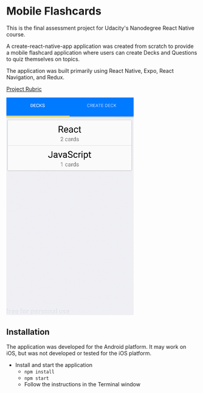 # Mobile Flashcards
This is the final assessment project for Udacity's Nanodegree React Native course.

A create-react-native-app application was created from scratch to provide a mobile flashcard application where users can create Decks and Questions to quiz themselves on topics.

The application was built primarily using React Native, Expo, React Navigation, and Redux.

[Project Rubric](https://review.udacity.com/#!/rubrics/1021/view)

![Image of Mobile Flashcards App](/flashcards.gif)

## Installation
The application was developed for the Android platform. It may work on iOS, but was not developed or tested for the iOS platform.

* Install and start the application
    - `npm install`
    - `npm start`
    - Follow the instructions in the Terminal window